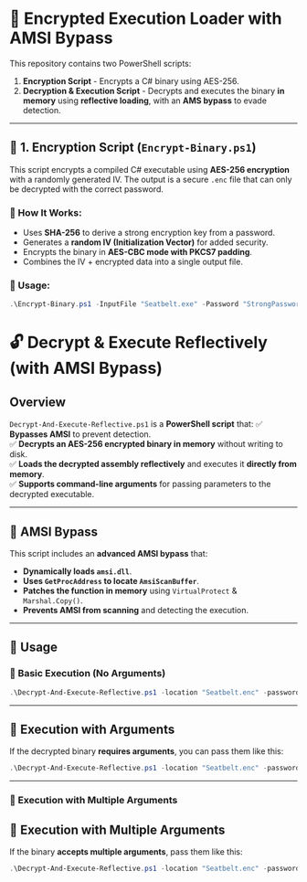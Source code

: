 # 🔐 Encrypted Execution Loader with AMSI Bypass

This repository contains two PowerShell scripts:
1. **Encryption Script** - Encrypts a C# binary using AES-256.
2. **Decryption & Execution Script** - Decrypts and executes the binary **in memory** using **reflective loading**, with an **AMS bypass** to evade detection.

---

## 📌 1. Encryption Script (`Encrypt-Binary.ps1`)

This script encrypts a compiled C# executable using **AES-256 encryption** with a randomly generated IV. The output is a secure `.enc` file that can only be decrypted with the correct password.

### 🔹 How It Works:
- Uses **SHA-256** to derive a strong encryption key from a password.
- Generates a **random IV (Initialization Vector)** for added security.
- Encrypts the binary in **AES-CBC mode with PKCS7 padding**.
- Combines the IV + encrypted data into a single output file.

### 🔹 Usage:
```powershell
.\Encrypt-Binary.ps1 -InputFile "Seatbelt.exe" -Password "StrongPassword123" -OutputFile "Seatbelt.enc"
```

# 🔓 Decrypt & Execute Reflectively (with AMSI Bypass)

## **Overview**
`Decrypt-And-Execute-Reflective.ps1` is a **PowerShell script** that:
✅ **Bypasses AMSI** to prevent detection.  
✅ **Decrypts an AES-256 encrypted binary in memory** without writing to disk.  
✅ **Loads the decrypted assembly reflectively** and executes it **directly from memory**.  
✅ **Supports command-line arguments** for passing parameters to the decrypted executable.

---

## **📌 AMSI Bypass**
This script includes an **advanced AMSI bypass** that:
- **Dynamically loads `amsi.dll`**.
- **Uses `GetProcAddress` to locate `AmsiScanBuffer`**.
- **Patches the function in memory** using `VirtualProtect` & `Marshal.Copy()`.
- **Prevents AMSI from scanning** and detecting the execution.

---

## **🚀 Usage**
### **🔹 Basic Execution (No Arguments)**
```powershell
.\Decrypt-And-Execute-Reflective.ps1 -location "Seatbelt.enc" -password "StrongPassword123"
```

---

## 🚀 Execution with Arguments
If the decrypted binary **requires arguments**, you can pass them like this:

```powershell
.\Decrypt-And-Execute-Reflective.ps1 -location "Seatbelt.enc" -password "StrongPassword123" -argument '"LogonEvents 30"'
```

---

### **📌 Execution with Multiple Arguments**

## 🚀 Execution with Multiple Arguments
If the binary **accepts multiple arguments**, pass them like this:

```powershell
.\Decrypt-And-Execute-Reflective.ps1 -location "Seatbelt.enc" -password "StrongPassword123" -argument "arg1" -argument2 "arg2" -argument3 "arg3"
```

